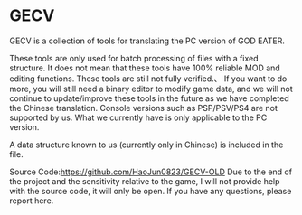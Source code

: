 # GECV
GECV is a collection of tools for translating the PC version of GOD EATER.

These tools are only used for batch processing of files with a fixed structure. It does not mean that these tools have 100% reliable MOD and editing functions. These tools are still not fully verified.、
If you want to do more, you will still need a binary editor to modify game data, and we will not continue to update/improve these tools in the future as we have completed the Chinese translation.
Console versions such as PSP/PSV/PS4 are not supported by us. What we currently have is only applicable to the PC version.

A data structure known to us (currently only in Chinese) is included in the file.

Source Code:https://github.com/HaoJun0823/GECV-OLD
Due to the end of the project and the sensitivity relative to the game, I will not provide help with the source code, it will only be open. If you have any questions, please report here.
